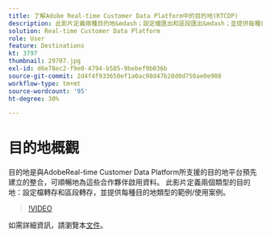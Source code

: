 ```yaml
---
title: 了解Adobe Real-time Customer Data Platform中的目的地(RTCDP)
description: 此影片定義兩種目的地&mdash；設定檔匯出和區段匯出&mdash；並提供每種目的地類型的範例/使用案例。
solution: Real-time Customer Data Platform
role: User
feature: Destinations
kt: 3797
thumbnail: 29707.jpg
exl-id: d6e78ec2-f9e0-4794-b585-9bebef9b036b
source-git-commit: 2d4f4f933650ef1a0ac98d47b28d0d750ae0e908
workflow-type: tm+mt
source-wordcount: '95'
ht-degree: 30%

---
```


# 目的地概觀

目的地是與AdobeReal-time Customer Data Platform所支援的目的地平台預先建立的整合，可順暢地為這些合作夥伴啟用資料。 此影片定義兩個類型的目的地：設定檔轉存和區段轉存，並提供每種目的地類型的範例/使用案例。

>[!VIDEO](https://video.tv.adobe.com/v/29707?quality=12&learn=on)

如需詳細資訊，請瀏覽本[文件](https://experienceleague.adobe.com/docs/experience-platform/rtcdp/destinations/destinations-overview.html)。

